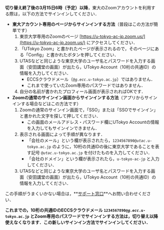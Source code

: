**切り替え終了後の3月15日6時（予定）以降**，東大のZoomアカウントを利用する際は，以下の方法でサインインしてください．

- **東大アカウント専用のページからサインインする方法**（普段はこの方法が簡単です）
    1. 東京大学専用のZoomのページ [https://u-tokyo-ac-jp.zoom.us/](https://u-tokyo-ac-jp.zoom.us/) にアクセスしてください．
    2. 「UTokyo Zoom」と書かれたページが表示されるので，そのページにある「Config」と書かれたボタンを押してください．
    3. UTASなどと同じような東京大学のユーザ名とパスワードを入力する画面（安田講堂の画面）が出たら，UTokyo Account（10桁の共通ID）の情報を入力してください．
        - ECCSクラウドメール（<code>@<em>g.ecc</em>.u-tokyo.ac.jp</code>）ではありません．
        - これまで使っていたZoom専用のパスワードではありません．
    4. 自分の名前が書かれたプロフィール画面が表示されればOKです．
- **Zoomの通常のサインイン画面からサインインする方法**（アプリからサインインする場合などはこの方法です）
    1. Zoomの通常のサインイン画面で，「SSO」または「SSOでサインイン」と書かれた文字を探して押してください．
        - この画面のメールアドレス・パスワード欄にUTokyo Accountの情報を入力してもサインインできません．
    2. 表示される画面によって手順が異なります．
        - 「会社のメール」という欄が表示されたら，<code>1234567890@<em>utac</em>.u-tokyo.ac.jp</code> のように，10桁の共通IDの後に東京大学であることを表す記号 <code>@<em>utac</em>.u-tokyo.ac.jp</code> を付けたものを入力してください．
        - 「会社のドメイン」という欄が表示されたら，`u-tokyo-ac-jp` と入力してください．
    3. UTASなどと同じような東京大学のユーザ名とパスワードを入力する画面（安田講堂の画面）が出たら，UTokyo Account（10桁の共通ID）の情報を入力してください．

この手順がうまくいかない場合は，**[サポート窓口](/supports/)**へお問い合わせください．

**これまでの，10桁の共通IDのECCSクラウドメール <code>1234567890@<em>g.ecc</em>.u-tokyo.ac.jp</code> とZoom専用のパスワードでサインインする方法は，切り替え以降使えなくなります．この新しいサインイン方法でサインインしてください．**
